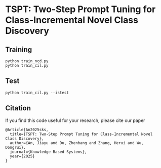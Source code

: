 # TSPT: Two-Step Prompt Tuning for Class-Incremental Novel Class Discovery

## Training
```
python train_ncd.py
python train_cil.py
```
## Test
```
python train_cil.py --istest
```

## Citation
If you find this code useful for your research, please cite our paper
```
@Article{An2025sks,
  title={TSPT: Two-Step Prompt Tuning for Class-Incremental Novel Class Discovery},
  author={An, Jiayu and Du, Zhenbang and Zhang, Herui and Wu, Dongrui},
  journal={Knowledge Based Systems},
  year={2025}
}
```
